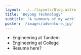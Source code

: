 ```yaml
---
layout: ../../layouts/Blog.astro
title: 'Beyong Technology'
subtitle: 'A summary of my work'
poster: '/images/adventure.jpg'
---
```


- Engineering at Tandem
- Engineering at College
- Resume here?
